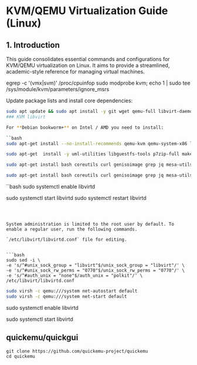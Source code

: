 # KVM/QEMU Virtualization Guide (Linux)

## 1. Introduction

This guide consolidates essential commands and configurations for KVM/QEMU virtualization on Linux. It aims to provide a streamlined, academic-style reference for managing virtual machines.

egrep -c '(vmx|svm)' /proc/cpuinfop
sudo modprobe kvm; echo 1 | sudo tee /sys/module/kvm/parameters/ignore_msrs

Update package lists and install core dependencies:

```bash
sudo apt update && sudo apt install -y git wget qemu-full libvirt-daemon-system libvirt-clients dnsmasq python3
### KVM libvirt

For **Debian bookworm+** on Intel / AMD you need to install:

``bash
sudo apt-get install --no-install-recommends qemu-kvm qemu-system-x86 libvirt-daemon-system libvirt-clients virt-manager gir1.2-spiceclientgtk-3.0 dnsmasq-base qemu-utils iptables safe-rm xz-utils

sudo apt-get  install -y uml-utilities libguestfs-tools p7zip-full make dmg2img tesseract-ocr tesseract-ocr-eng genisoimage vim net-tools screen gir1.2-spiceclientgtk-3.0 safe-rm xz-utils qemu-utils iptables

sudo apt-get install bash coreutils curl genisoimage grep jq mesa-utils ovmf pciutils procps python3 qemu sed socat spice-client-gtk swtpm-tools unzip usbutils util-linux uuidgen-runtime xdg-user-dirs xrandr zsync 

sudo apt-get install bash coreutils curl genisoimage grep jq mesa-utils ovmf pciutils procps python3 qemu sed socat spice-client-gtk swtpm-tools unzip usbutils util-linux uuidgen-runtime xdg-user-dirs xrandr zsync ethtool network-manager firmware-linux firmware-linux-free firmware-misc-nonfree intel-microcode amd64-microcode libvirt-daemon-system virt-manager
```


``bash
sudo systemctl enable libvirtd

sudo systemctl start libvirtd
sudo systemctl restart libvirtd

```



System administration is limited to the root user by default. To enable a regular user, run the following commands.

`/etc/libvirt/libvirtd.conf` file for editing.


```bash
sudo sed -i \
-e 's/^#unix_sock_group = "libvirt"$/unix_sock_group = "libvirt"/' \
-e 's/^#unix_sock_rw_perms = "0770"$/unix_sock_rw_perms = "0770"/' \
-e 's/^#auth_unix = "none"$/auth_unix = "polkit"/' \
/etc/libvirt/libvirtd.conf
```


```bash
sudo virsh -c qemu:///system net-autostart default
sudo virsh -c qemu:///system net-start default
```

sudo systemctl enable libvirtd

sudo systemctl start libvirtd



##  quickemu/quickgui

```shell
git clone https://github.com/quickemu-project/quickemu
cd quickemu
```
